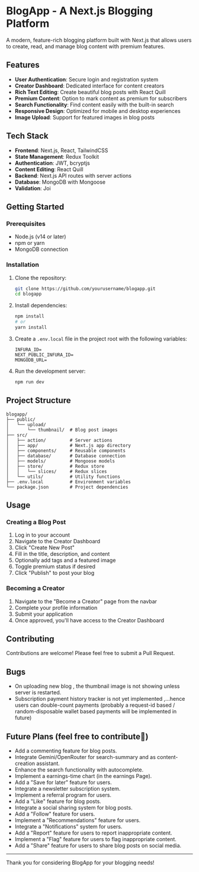 # BlogApp - A Next.js Blogging Platform

A modern, feature-rich blogging platform built with Next.js that allows users to create, read, and manage blog content with premium features.

## Features

- **User Authentication**: Secure login and registration system
- **Creator Dashboard**: Dedicated interface for content creators
- **Rich Text Editing**: Create beautiful blog posts with React Quill
- **Premium Content**: Option to mark content as premium for subscribers
- **Search Functionality**: Find content easily with the built-in search
- **Responsive Design**: Optimized for mobile and desktop experiences
- **Image Upload**: Support for featured images in blog posts

## Tech Stack

- **Frontend**: Next.js, React, TailwindCSS
- **State Management**: Redux Toolkit
- **Authentication**: JWT, bcryptjs
- **Content Editing**: React Quill
- **Backend**: Next.js API routes with server actions
- **Database**: MongoDB with Mongoose
- **Validation**: Joi

## Getting Started

### Prerequisites

- Node.js (v14 or later)
- npm or yarn
- MongoDB connection

### Installation

1. Clone the repository:
   ```bash
   git clone https://github.com/yourusername/blogapp.git
   cd blogapp
   ```

2. Install dependencies:
   ```bash
   npm install
   # or
   yarn install
   ```

3. Create a `.env.local` file in the project root with the following variables:
   ```
   INFURA_ID=
   NEXT_PUBLIC_INFURA_ID=
   MONGODB_URL=
   ```

1. Run the development server:
   ```bash
   npm run dev
   ```
## Project Structure

```
blogapp/
├── public/
│   └── upload/
│       └── thumbnail/  # Blog post images
├── src/
│   ├── action/         # Server actions
│   ├── app/            # Next.js app directory
│   ├── components/     # Reusable components
│   ├── database/       # Database connection
│   ├── models/         # Mongoose models
│   ├── store/          # Redux store
│   │   └── slices/     # Redux slices
│   └── utils/          # Utility functions
├── .env.local          # Environment variables
└── package.json        # Project dependencies
```

## Usage

### Creating a Blog Post

1. Log in to your account
2. Navigate to the Creator Dashboard
3. Click "Create New Post"
4. Fill in the title, description, and content
5. Optionally add tags and a featured image
6. Toggle premium status if desired
7. Click "Publish" to post your blog

### Becoming a Creator

1. Navigate to the "Become a Creator" page from the navbar
2. Complete your profile information
3. Submit your application
4. Once approved, you'll have access to the Creator Dashboard

## Contributing

Contributions are welcome! Please feel free to submit a Pull Request.

## Bugs
- On uploading new blog , the thumbnail image is not showing unless server is restarted.
- Subscription payment history tracker is not yet implemented ,...hence users can double-count payments (probably a request-id based / random-disposable wallet based payments will be implemented in future)

## Future Plans (feel free to contribute🫡)

- Add a commenting feature for blog posts.
- Integrate Gemini/OpenRouter for search-summary and as content-creation assistant.
- Enhance the search functionality with autocomplete.
- Implement a earnings-time chart (in the earnings Page).
- Add a "Save for later" feature for users.
- Integrate a newsletter subscription system.
- Implement a referral program for users.
- Add a "Like" feature for blog posts.
- Integrate a social sharing system for blog posts.
- Add a "Follow" feature for users.
- Implement a "Recommendations" feature for users.
- Integrate a "Notifications" system for users.
- Add a "Report" feature for users to report inappropriate content.
- Implement a "Flag" feature for users to flag inappropriate content.
- Add a "Share" feature for users to share blog posts on social media.
---

Thank you for considering BlogApp for your blogging needs!
